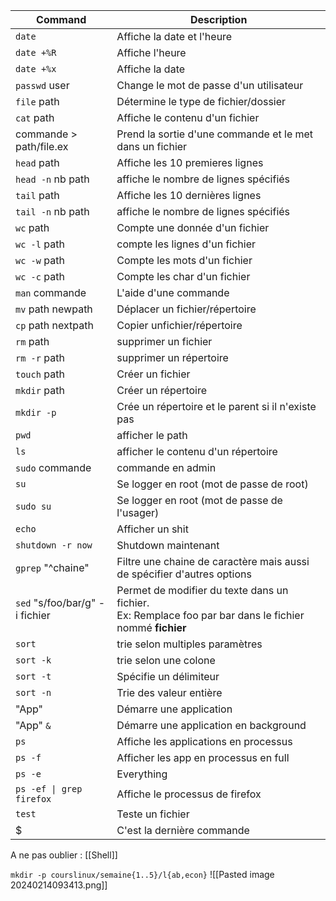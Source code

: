 | Command                        | Description                                                                                                |
| ------------------------------ | ---------------------------------------------------------------------------------------------------------- |
| `date`                         | Affiche la date et l'heure                                                                                 |
| `date +%R`                     | Affiche l'heure                                                                                            |
| `date +%x`                     | Affiche la date                                                                                            |
| `passwd` user                  | Change le mot de passe d'un utilisateur                                                                    |
| `file` path                    | Détermine le type de fichier/dossier                                                                       |
| `cat` path                     | Affiche le contenu d'un fichier                                                                            |
| commande > path/file.ex        | Prend la sortie d'une commande et le met dans un fichier                                                   |
| `head` path                    | Affiche les 10 premieres lignes                                                                            |
| `head -n` nb path              | affiche le nombre de lignes spécifiés                                                                      |
| `tail` path                    | Affiche les 10 dernières lignes                                                                            |
| `tail -n` nb path              | affiche le nombre de lignes spécifiés                                                                      |
| `wc` path                      | Compte une donnée d'un fichier                                                                             |
| `wc -l` path                   | compte les lignes d'un fichier                                                                             |
| `wc -w` path                   | Compte les mots d'un fichier                                                                               |
| `wc -c` path                   | Compte les char d'un fichier                                                                               |
| `man` commande                 | L'aide d'une commande                                                                                      |
| `mv` path newpath              | Déplacer un fichier/répertoire                                                                             |
| `cp` path nextpath             | Copier unfichier/répertoire                                                                                |
| `rm` path                      | supprimer un fichier                                                                                       |
| `rm -r` path                   | supprimer un répertoire                                                                                    |
| `touch` path                   | Créer un fichier                                                                                           |
| `mkdir` path                   | Créer un répertoire                                                                                        |
| `mkdir -p`                     | Crée un répertoire et le parent si il n'existe pas                                                         |
| `pwd`                          | afficher le path                                                                                           |
| `ls`                           | afficher le contenu d'un répertoire                                                                        |
| `sudo` commande                | commande en admin                                                                                          |
| `su`                           | Se logger en root (mot de passe de root)                                                                   |
| `sudo su`                      | Se logger en root (mot de passe de l'usager)                                                               |
| `echo`                         | Afficher un shit                                                                                           |
| `shutdown -r now`              | Shutdown maintenant                                                                                        |
| `gprep` "^chaine"              | Filtre une chaine de caractère mais aussi de spécifier d'autres options                                    |
| `sed` "s/foo/bar/g" -i fichier | Permet de modifier du texte dans un fichier.<br>Ex: Remplace foo par bar dans le fichier nommé **fichier** |
| `sort`                         | trie selon multiples paramètres                                                                            |
| `sort -k`                      | trie selon une colone                                                                                      |
| `sort -t`                      | Spécifie un délimiteur                                                                                     |
| `sort -n`                      | Trie des valeur entière                                                                                    |
| "App"                          | Démarre une application                                                                                    |
| "App" `&`                      | Démarre une application en background                                                                      |
| `ps`                           | Affiche les applications en processus                                                                      |
| `ps -f`                        | Afficher les app en processus en full                                                                      |
| `ps -e`                        | Everything                                                                                                 |
| `ps -ef \| grep firefox`       | Affiche le processus de firefox                                                                            |
| `test`                         | Teste un fichier                                                                                           |
| $                              | C'est la dernière commande                                                                                 |
A ne pas oublier : [[Shell]]


`mkdir -p courslinux/semaine{1..5}/l{ab,econ}`
![[Pasted image 20240214093413.png]]



